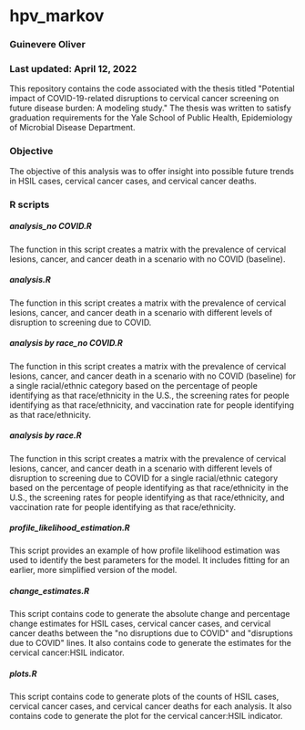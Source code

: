 # hpv_markov

### Guinevere Oliver
### Last updated: April 12, 2022

This repository contains the code associated with the thesis titled "Potential impact of COVID-19-related disruptions to cervical cancer screening on future disease burden: A modeling study." The thesis was written to satisfy graduation requirements for the Yale School of Public Health, Epidemiology of Microbial Disease Department.

### Objective
The objective of this analysis was to offer insight into possible future trends in HSIL cases, cervical cancer cases, and cervical cancer deaths.

### R scripts

##### analysis_no COVID.R
The function in this script creates a matrix with the prevalence of cervical lesions, cancer, and cancer death in a scenario with no COVID (baseline).

##### analysis.R
The function in this script creates a matrix with the prevalence of cervical lesions, cancer, and cancer death in a scenario with different levels of disruption to screening due to COVID.

##### analysis by race_no COVID.R
The function in this script creates a matrix with the prevalence of cervical lesions, cancer, and cancer death in a scenario with no COVID (baseline) for a single racial/ethnic category based on the percentage of people identifying as that race/ethnicity in the U.S., the screening rates for people identifying as that race/ethnicity, and vaccination rate for people identifying as that race/ethnicity.

##### analysis by race.R
The function in this script creates a matrix with the prevalence of cervical lesions, cancer, and cancer death in a scenario with different levels of disruption to screening due to COVID for a single racial/ethnic category based on the percentage of people identifying as that race/ethnicity in the U.S., the screening rates for people identifying as that race/ethnicity, and vaccination rate for people identifying as that race/ethnicity.

##### profile_likelihood_estimation.R
This script provides an example of how profile likelihood estimation was used to identify the best parameters for the model. It includes fitting for an earlier, more simplified version of the model.

##### change_estimates.R
This script contains code to generate the absolute change and percentage change estimates for HSIL cases, cervical cancer cases, and cervical cancer deaths between the "no disruptions due to COVID" and "disruptions due to COVID" lines. It also contains code to generate the estimates for the cervical cancer:HSIL indicator.

##### plots.R
This script contains code to generate plots of the counts of HSIL cases, cervical cancer cases, and cervical cancer deaths for each analysis. It also contains code to generate the plot for the cervical cancer:HSIL indicator.
